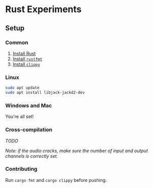 # Rust Experiments

## Setup

### Common

1. [Install Rust](https://www.rust-lang.org/tools/install)
2. [Install `rustfmt`](https://github.com/rust-lang/rustfmt)
3. [Install `clippy`](https://github.com/rust-lang/rust-clippy)

### Linux

```sh
sudo apt update
sudo apt install libjack-jackd2-dev
```

### Windows and Mac

You're all set!

### Cross-compilation

_TODO_

_Note: if the audio cracks, make sure the number of input and output channels is correctly set._

### Contributing

Run `cargo fmt` and `cargo clippy` before pushing.
